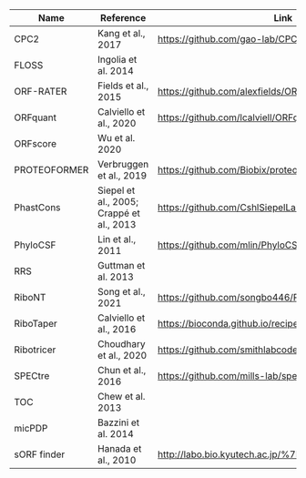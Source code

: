 | Name         | Reference                                | Link                                                     |   
| ------       | -----------                              | -------                                                  |   
| CPC2         | Kang et al., 2017                        | https://github.com/gao-lab/CPC2_standalone               |                                                                                              
| FLOSS        | Ingolia et al. 2014                      |                                                          |   
| ORF-RATER    | Fields et al., 2015                      | https://github.com/alexfields/ORF-RATER                  |   
| ORFquant     | Calviello et al., 2020                   | https://github.com/lcalviell/ORFquant                    |   
| ORFscore     | Wu et al. 2020                           |                                                          |   
| PROTEOFORMER | Verbruggen et al., 2019                  | https://github.com/Biobix/proteoformer                   |   
| PhastCons    | Siepel et al., 2005; Crappé et al., 2013 | https://github.com/CshlSiepelLab/phast                   |   
| PhyloCSF     | Lin et al., 2011                         | https://github.com/mlin/PhyloCSF                         |   
| RRS          | Guttman et al. 2013                      |                                                          |   
| RiboNT       | Song et al., 2021                        | https://github.com/songbo446/RiboNT/                     |   
| RiboTaper    | Calviello et al., 2016                   | https://bioconda.github.io/recipes/ribotaper/README.html |
| Ribotricer   | Choudhary et al., 2020                   | https://github.com/smithlabcode/ribotricer               |   
| SPECtre      | Chun et al., 2016                        | https://github.com/mills-lab/spectre                     |   
| TOC          | Chew et al. 2013                         |                                                          |   
| micPDP       | Bazzini et al. 2014                      |                                                          |   
| sORF finder  | Hanada et al., 2010                      | http://labo.bio.kyutech.ac.jp/%7Ekohanada/Softwares.htm  |
